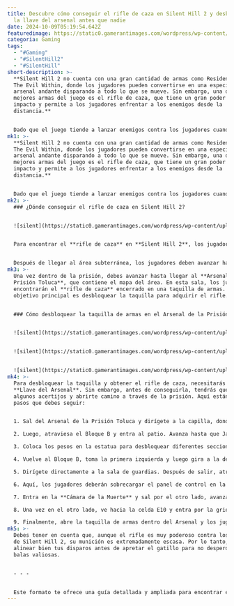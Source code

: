 ```yaml
---
title: Descubre cómo conseguir el rifle de caza en Silent Hill 2 y desbloquear
  la llave del arsenal antes que nadie
date: 2024-10-09T05:19:54.642Z
featuredimage: https://static0.gamerantimages.com/wordpress/wp-content/uploads/2024/10/how-to-get-hunting-rifle-in-silent-hill-2-remake.jpg?q=49&fit=crop&w=1140&h=&dpr=2
categoria: Gaming
tags:
  - "#Gaming"
  - "#SilentHill2"
  - "#SilentHill"
short-description: >-
  **Silent Hill 2 no cuenta con una gran cantidad de armas como Resident Evil o
  The Evil Within, donde los jugadores pueden convertirse en una especie de
  arsenal andante disparando a todo lo que se mueve. Sin embargo, una de las
  mejores armas del juego es el rifle de caza, que tiene un gran poder de
  impacto y permite a los jugadores enfrentar a los enemigos desde la
  distancia.**


  Dado que el juego tiende a lanzar enemigos contra los jugadores cuando menos lo esperan, tener el rifle de caza listo p
mk1: >-
  **Silent Hill 2 no cuenta con una gran cantidad de armas como Resident Evil o
  The Evil Within, donde los jugadores pueden convertirse en una especie de
  arsenal andante disparando a todo lo que se mueve. Sin embargo, una de las
  mejores armas del juego es el rifle de caza, que tiene un gran poder de
  impacto y permite a los jugadores enfrentar a los enemigos desde la
  distancia.**


  Dado que el juego tiende a lanzar enemigos contra los jugadores cuando menos lo esperan, tener el rifle de caza listo para disparar es una excelente manera de aumentar las probabilidades de supervivencia. Vamos a repasar dónde encontrar el rifle de caza en **Silent Hill 2** y agregar esta poderosa arma a tu inventario que pega como un camión.
mk2: >-
  ### ¿Dónde conseguir el rifle de caza en Silent Hill 2?


  ![silent](https://static0.gamerantimages.com/wordpress/wp-content/uploads/2024/10/silent-hill-2-remake-hunting-rifle-locked-in-toluca-prison.jpg?q=49&fit=crop&w=825&dpr=2 "silent")


  Para encontrar el **rifle de caza** en **Silent Hill 2**, los jugadores deben llegar al arsenal de la **Prisión Toluca**, una zona que se encuentra en las etapas finales del juego. Para acceder a la prisión, los jugadores deben avanzar en la historia hasta que James visite el edificio de la **Sociedad Histórica de Silent Hill**. Desde allí, deben descender por una larga escalera que lleva a una zona subterránea parecida a una prisión.


  Después de llegar al área subterránea, los jugadores deben avanzar hasta que James encuentre un agujero en forma de cuadrado. Saltar por ese agujero lo llevará a un nivel inferior de la prisión. Más adelante, los jugadores verán otro agujero detrás de una puerta cerrada con una reja horizontal. En la habitación adyacente, los jugadores encontrarán la **Llave con escritura en espiral**, que abre la reja cerrada. Después de desbloquear la puerta, James saltará y llegará a la **Prisión Toluca**.
mk3: >-
  Una vez dentro de la prisión, debes avanzar hasta llegar al **Arsenal de la
  Prisión Toluca**, que contiene el mapa del área. En esta sala, los jugadores
  encontrarán el **rifle de caza** encerrado en una taquilla de armas. El
  objetivo principal es desbloquear la taquilla para adquirir el rifle.


  ### Cómo desbloquear la taquilla de armas en el Arsenal de la Prisión Toluca


  ![silent](https://static0.gamerantimages.com/wordpress/wp-content/uploads/2024/10/toluca-prison-map-silent-hill-2-remake.jpg?q=49&fit=crop&w=750&h=422&dpr=2 "silent")


  ![silent](https://static0.gamerantimages.com/wordpress/wp-content/uploads/2024/10/toluca-prison-map-2-silent-hill-2-remake.jpg?q=49&fit=crop&w=750&h=422&dpr=2 "silent")


  ![silent](https://static0.gamerantimages.com/wordpress/wp-content/uploads/2024/10/statue-and-scales-puzzle-in-the-toluca-prison-yard.jpg?q=49&fit=crop&w=750&h=422&dpr=2 "silent")
mk4: >-
  Para desbloquear la taquilla y obtener el rifle de caza, necesitarás la
  **Llave del Arsenal**. Sin embargo, antes de conseguirla, tendrás que resolver
  algunos acertijos y abrirte camino a través de la prisión. Aquí están los
  pasos que debes seguir:


  1. Sal del Arsenal de la Prisión Toluca y dirígete a la capilla, donde los jugadores encontrarán el objeto "El peso más pesado" en el altar.

  2. Luego, atraviesa el Bloque B y entra al patio. Avanza hasta que James vea una estatua en el centro del patio.

  3. Coloca los pesos en la estatua para desbloquear diferentes secciones de la prisión. Coloca el peso más pequeño en la balanza izquierda y el más pesado en la balanza derecha. Esto abrirá la **Puerta de la Serpiente**, desbloqueando la siguiente sección de la prisión.

  4. Vuelve al Bloque B, toma la primera izquierda y luego gira a la derecha a través de la puerta abierta. La **Puerta de la Serpiente** estará a la izquierda inmediata.

  5. Dirígete directamente a la sala de guardias. Después de salir, atraviesa las celdas cerradas de la prisión y entra en la **Sala de Testigos**.

  6. Aquí, los jugadores deberán sobrecargar el panel de control en la pared, resolviendo una secuencia para subir todos los interruptores. Una vez sobrecargado, acciona la palanca de la derecha para desbloquear todas las celdas de la prisión.

  7. Entra en la **Cámara de la Muerte** y sal por el otro lado, avanzando hasta la celda E1. Hay una grieta en la pared que se puede abrir para acceder a las celdas del otro lado.

  8. Una vez en el otro lado, ve hacia la celda E10 y entra por la grieta en la pared hacia una habitación donde encontrarás la **Llave del Arsenal** en una caja de llaves en la pared. Desde aquí, solo necesitas entrar por la puerta a la derecha de la caja de llaves y desbloquear la puerta al final de la habitación. Este es un atajo que te permitirá regresar rápidamente al Arsenal.

  9. Finalmente, abre la taquilla de armas dentro del Arsenal y los jugadores obtendrán el **rifle de caza**.
mk5: >-
  Debes tener en cuenta que, aunque el rifle es muy poderoso contra los enemigos
  de Silent Hill 2, su munición es extremadamente escasa. Por lo tanto, es mejor
  alinear bien tus disparos antes de apretar el gatillo para no desperdiciar
  balas valiosas.


  - - -


  Este formato te ofrece una guía detallada y ampliada para encontrar el rifle de caza en **Silent Hill 2**, asegurando que los jugadores tengan toda la información que necesitan para obtener esta potente arma en el juego.
---
```

